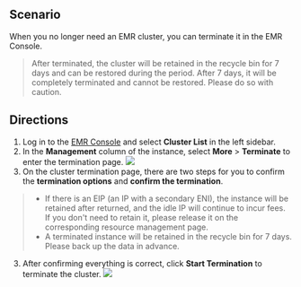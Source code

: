 ## Scenario
When you no longer need an EMR cluster, you can terminate it in the EMR Console.
>After terminated, the cluster will be retained in the recycle bin for 7 days and can be restored during the period. After 7 days, it will be completely terminated and cannot be restored. Please do so with caution.

## Directions
1. Log in to the [EMR Console](https://console.cloud.tencent.com/emr) and select **Cluster List** in the left sidebar.
2. In the **Management** column of the instance, select **More** > **Terminate** to enter the termination page.
![](https://main.qcloudimg.com/raw/5a8f383548d3a97eced0de1f3f41c2c4.png)
3. On the cluster termination page, there are two steps for you to confirm the **termination options** and **confirm the termination**.
>
>- If there is an EIP (an IP with a secondary ENI), the instance will be retained after returned, and the idle IP will continue to incur fees. If you don't need to retain it, please release it on the corresponding resource management page.
>- A terminated instance will be retained in the recycle bin for 7 days. Please back up the data in advance.
>
3. After confirming everything is correct, click **Start Termination** to terminate the cluster.
![](https://main.qcloudimg.com/raw/a8f60aac8339c6edbd510ae0deeb5d5d.png)
